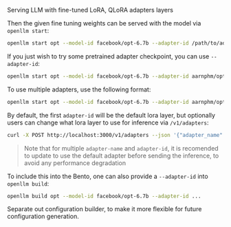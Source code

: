 Serving LLM with fine-tuned LoRA, QLoRA adapters layers

Then the given fine tuning weights can be served with the model via
`openllm start`:

```bash
openllm start opt --model-id facebook/opt-6.7b --adapter-id /path/to/adapters
```

If you just wish to try some pretrained adapter checkpoint, you can use
`--adapter-id`:

```bash
openllm start opt --model-id facebook/opt-6.7b --adapter-id aarnphm/opt-6.7b-lora
```

To use multiple adapters, use the following format:

```bash
openllm start opt --model-id facebook/opt-6.7b --adapter-id aarnphm/opt-6.7b-lora --adapter-id aarnphm/opt-6.7b-lora:french_lora
```

By default, the first `adapter-id` will be the default lora layer, but
optionally users can change what lora layer to use for inference via
`/v1/adapters`:

```bash
curl -X POST http://localhost:3000/v1/adapters --json '{"adapter_name": "vn_lora"}'
```

> Note that for multiple `adapter-name` and `adapter-id`, it is recomended to
> update to use the default adapter before sending the inference, to avoid any
> performance degradation

To include this into the Bento, one can also provide a `--adapter-id` into
`openllm build`:

```bash
openllm build opt --model-id facebook/opt-6.7b --adapter-id ...
```

Separate out configuration builder, to make it more flexible for future
configuration generation.
